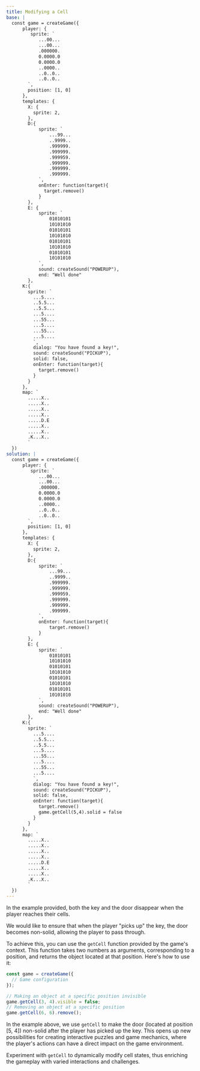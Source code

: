 ```yaml
---
title: Modifying a Cell
base: |
  const game = createGame({
      player: {
         sprite: `
            ...00...
            ...00...
            .000000.
            0.0000.0
            0.0000.0
            ..0000..
            ..0..0..
            ..0..0..
        `,
        position: [1, 0]
      },
      templates: {
        X: {
          sprite: 2,
        },
        D:{
            sprite: `
                ...99...
                ..9999..
                .999999.
                .999999.
                .999959.
                .999999.
                .999999.
                .999999.
            `,
            onEnter: function(target){
              target.remove()
            }
        },
        E: {
            sprite: `
                01010101
                10101010
                01010101
                10101010
                01010101
                10101010
                01010101
                10101010
            `,
            sound: createSound("POWERUP"),
            end: "Well done"
        },
      K:{
        sprite: `
          ...5....
          ..5.5...
          ..5.5...
          ...5....
          ...55...
          ...5....
          ...55...
          ...5....
          `,
          dialog: "You have found a key!",
          sound: createSound("PICKUP"),
          solid: false,
          onEnter: function(target){
            target.remove()
          }
        }
      },
      map: `
        .....X..
        .....X..
        .....X..
        .....X..
        .....D.E
        .....X..
        .....X..
        .K...X..
        `
  })
solution: |
  const game = createGame({
      player: {
         sprite: `
            ...00...
            ...00...
            .000000.
            0.0000.0
            0.0000.0
            ..0000..
            ..0..0..
            ..0..0..
        `,
        position: [1, 0]
      },
      templates: {
        X: {
          sprite: 2,
        },
        D:{
            sprite: `
                ...99...
                ..9999..
                .999999.
                .999999.
                .999959.
                .999999.
                .999999.
                .999999.
            `,
            onEnter: function(target){
                target.remove()
            }
        },
        E: {
            sprite: `
                01010101
                10101010
                01010101
                10101010
                01010101
                10101010
                01010101
                10101010
            `,
            sound: createSound("POWERUP"),
            end: "Well done"
        },
      K:{
        sprite: `
          ...5....
          ..5.5...
          ..5.5...
          ...5....
          ...55...
          ...5....
          ...55...
          ...5....
          `,
          dialog: "You have found a key!",
          sound: createSound("PICKUP"),
          solid: false,
          onEnter: function(target){
            target.remove()
            game.getCell(5,4).solid = false
          }
        }
      },
      map: `
        .....X..
        .....X..
        .....X..
        .....X..
        .....D.E
        .....X..
        .....X..
        .K...X..
        `
  })
---
```


In the example provided, both the key and the door disappear when the player reaches their cells.

We would like to ensure that when the player "picks up" the key, the door becomes non-solid, allowing the player to pass through.

To achieve this, you can use the `getCell` function provided by the game's context. This function takes two numbers as arguments, corresponding to a position, and returns the object located at that position. Here's how to use it:

```js
const game = createGame({
  // Game configuration
});

// Making an object at a specific position invisible
game.getCell(3, 4).visible = false;
// Removing an object at a specific position
game.getCell(6, 6).remove();
```

In the example above, we use `getCell` to make the door (located at position [5, 4]) non-solid after the player has picked up the key. This opens up new possibilities for creating interactive puzzles and game mechanics, where the player's actions can have a direct impact on the game environment.

Experiment with `getCell` to dynamically modify cell states, thus enriching the gameplay with varied interactions and challenges.
